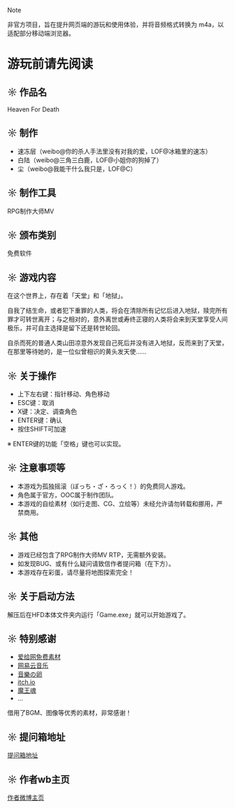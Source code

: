 > [!NOTE]
> 非官方项目，旨在提升网页端的游玩和使用体验，并将音频格式转换为 m4a，以适配部分移动端浏览器。

# 游玩前请先阅读

## ☼ 作品名
Heaven For Death

## ☼ 制作
- 速冻层（weibo@你的杀人手法里没有对我的爱，LOF@冰箱里的速冻）
- 白陆（weibo@三角三白鹿，LOF@小姐你的狗掉了）
- 尘（weibo@我能干什么我只是，LOF@C）


## ☼ 制作工具
RPG制作大师MV

## ☼ 颁布类别
免费软件

## ☼ 游戏内容
在这个世界上，存在着「天堂」和「地狱」。

自我了结生命，或者犯下重罪的人类，将会在清除所有记忆后进入地狱，赎完所有罪才可转世离开；与之相对的，意外离世或寿终正寝的人类将会来到天堂享受人间极乐，并可自主选择是留下还是转世轮回。

自杀而死的普通人类山田凉意外发现自己死后并没有进入地狱，反而来到了天堂，在那里等待她的，是一位似曾相识的黄头发天使……

## ☼ 关于操作
- 上下左右键：指针移动、角色移动
- ESC键：取消
- X键：决定、调查角色
- ENTER键：确认
- 按住SHIFT可加速

※ ENTER键的功能「空格」键也可以实现。

## ☼ 注意事项等
- 本游戏为孤独摇滚（ぼっち・ざ・ろっく！）的免费同人游戏。
- 角色属于官方，OOC属于制作团队。
- 本游戏的自绘素材（如行走图、CG、立绘等）未经允许请勿转载和挪用，严禁商用。

## ☼ 其他
- 游戏已经包含了RPG制作大师MV RTP，无需额外安装。
- 如发现BUG、或有什么疑问请致信作者提问箱（在下方）。
- 本游戏存在彩蛋，请尽量将地图探索完全！

## ☼ 关于启动方法
解压后在HFD本体文件夹内运行「Game.exe」就可以开始游戏了。

## ☼ 特别感谢
- [爱给网免费素材](https://www.aigei.com)
- [网易云音乐](https://music.163.com)
- [音樂の卵](http://ontama-m.com/index.html)
- [itch.io](https://itch.io)
- [魔王魂](https://maou.audio/rule/)
- ...

借用了BGM、图像等优秀的素材，非常感谢！

## ☼ 提问箱地址
[提问箱地址](https://www.tapechat.net/uu/1L7OQV/Y1RK1UCO?uid=3985817)

## ☼ 作者wb主页
[作者微博主页](https://weibo.com/5590907459/profile?topnav=1&wvr=6&is_all=1)
